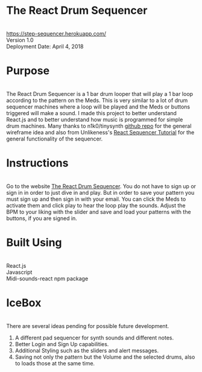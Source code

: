 # The React Drum Sequencer

\
<https://step-sequencer.herokuapp.com/> \
Version 1.0 \
Deployment Date: April 4, 2018  



# Purpose
\
The React Drum Sequencer is a 1 bar drum looper that will play a 1 bar loop according to the pattern on the Meds. This is very similar to a lot of drum sequencer machines where a loop will be played and the Meds or buttons triggered will make a sound. I made this project to better understand React.js and to better understand how music is programmed for simple drum machines. Many thanks to n1k0/tinysynth <a href="https://github.com/n1k0/tinysynth" target="_blank">github repo</a> for the general wireframe idea and also from Unlikeness's <a href="http://unlikenesses.com/2017-07-05-react-sequencer/" target="_blank">React Sequencer Tutorial</a> for the general functionality of the sequencer. 

# Instructions
\
Go to the website <a href="https://step-sequencer.herokuapp.com/" target="_blank">The React Drum Sequencer</a>. You do not have to sign up or sign in in order to just dive in and play. But in order to save your pattern you must sign up and then sign in with your email. You can click the Meds to activate them and click play to hear the loop play the sounds. Adjust the BPM to your liking with the slider and save and load your patterns with the buttons, if you are signed in. 

# Built Using

\
React.js\
Javascript\
Midi-sounds-react npm package

# IceBox

\
There are several ideas pending for possible future development.

1) A different pad sequencer for synth sounds and different notes.
2) Better Login and Sign Up capabilities.
3) Additional Styling such as the sliders and alert messages.
4) Saving not only the pattern but the Volume and the selected drums, also to loads those at the same time.

